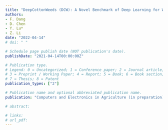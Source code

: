 ```yaml
---
title: "DeepCottonWeeds (DCW): A Novel Benchmark of Deep Learning for Weed Detection in Cotton Production Systems"
authors: 
- F. Dang
- D. Chen
- Y. Lu*
- Z. Li
date: "2022-04-14"
# doi: " "

# Schedule page publish date (NOT publication's date).
publishDate: "2021-04-14T00:00:00Z"

# Publication type.
# Legend: 0 = Uncategorized; 1 = Conference paper; 2 = Journal article;
# 3 = Preprint / Working Paper; 4 = Report; 5 = Book; 6 = Book section;
# 7 = Thesis; 8 = Patent
publication_types: ["2"]

# Publication name and optional abbreviated publication name.
publication: "Computers and Electronics in Agriculture (in preparation)"

# abstract: 

# links:
# url_pdf:
---
```

